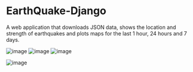 # EarthQuake-Django
A web application that downloads JSON data, shows the location and strength
of earthquakes and plots maps for the last 1 hour, 24 hours and 7 days.

![image](https://user-images.githubusercontent.com/122234066/219531889-13d16997-924f-4d66-b4f4-956edf0fb535.png)
![image](https://user-images.githubusercontent.com/122234066/222514296-1a276e3b-b666-45cc-9618-f477a1a28cc5.png)
![image](https://user-images.githubusercontent.com/122234066/222515257-1e771ec2-3336-4fd0-a810-b678fa3b03c3.png)

![image](https://user-images.githubusercontent.com/122234066/228089177-fa821961-5641-46c4-8a9d-b772e57cbcfd.png)


